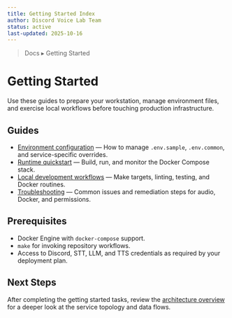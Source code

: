 ```yaml
---
title: Getting Started Index
author: Discord Voice Lab Team
status: active
last-updated: 2025-10-16
---
```


<!-- markdownlint-disable-next-line MD041 -->
> Docs ▸ Getting Started

# Getting Started

Use these guides to prepare your workstation, manage environment files, and exercise
local workflows before touching production infrastructure.

## Guides

- [Environment configuration](environment.md) — How to manage `.env.sample`, `.env.common`,
  and service-specific overrides.
- [Runtime quickstart](runtime.md) — Build, run, and monitor the Docker Compose stack.
- [Local development workflows](local-development.md) — Make targets, linting, testing, and
  Docker routines.
- [Troubleshooting](troubleshooting.md) — Common issues and remediation steps for audio,
  Docker, and permissions.

## Prerequisites

- Docker Engine with `docker-compose` support.
- `make` for invoking repository workflows.
- Access to Discord, STT, LLM, and TTS credentials as required by your deployment plan.

## Next Steps

After completing the getting started tasks, review the [architecture overview](../architecture/system-overview.md)
for a deeper look at the service topology and data flows.
